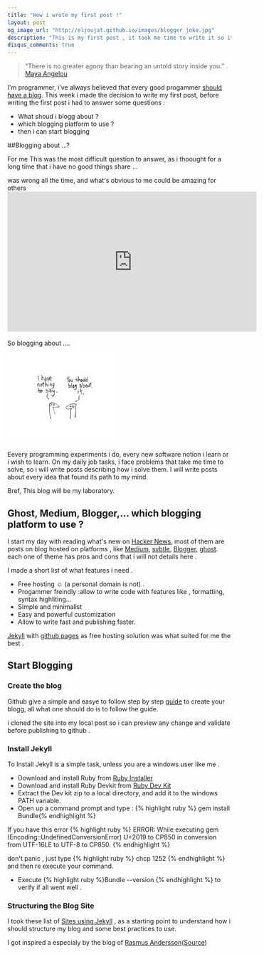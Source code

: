 ```yaml
---
title: "How i wrote my first post !"
layout: post
og_image_url: "http://eljoujat.github.io/images/blogger_joke.jpg"
description: "This is my first post , it took me time to write it so it's worth to write a post about it and how i wrote it!"
disqus_comments: true
---
```



> “There is no greater agony than bearing an untold story inside you.” .
[Maya Angelou](http://www.mayaangelou.com/) 

I'm programmer, i've always believed that every good progammer [should have a blog](http://architects.dzone.com/articles/why-programmers-should-have). This week i made the decision to write my first post, before writing the first post i had to answer some questions :

- What shoud i blogg about ? 
- which blogging platform to use ?
- then i can start blogging 



##Blogging about ...?


For me This was the most difficult question to answer, as i thoought for a long time that i have no good things share ... 

 was wrong all the time, and what's obvious to me could be amazing for others  <iframe width="560" height="315" src="https://www.youtube.com/embed/xcmI5SSQLmE" frameborder="0" allowfullscreen></iframe>


So blogging about ....

![Blog about ...](/images/blogger_joke.jpg)

Eevery programming experiments i do, every new software notion i learn or i wish to learn. On my daily job tasks, i face problems that take me time to solve, so i will write posts describing how i solve them. I will write posts about every idea that found its path to my mind.

Bref, This blog will be my laboratory.

## Ghost, Medium, Blogger,... which blogging platform to use ?

I start my day with reading what's new on [Hacker News](https://news.ycombinator.com/news), most of them are posts on blog hosted on platforms , like [Medium](https://medium.com/), [svbtle](https://svbtle.com/), [Blogger](https://www.blogger.com), [ghost](https://ghost.org/). each one of theme has pros and cons that i will not details here .

I made a short list of what features i need .

- Free hosting ☺  (a personal domain is not) .
- Progammer freindly :allow to write code with features like , formatting, syntax highliting...
- Simple and minimalist
- Easy and powerful customization 
- Allow to write fast and publishing faster.


[Jekyll](http://jekyllrb.com/) with [github pages](http://pages.github.com/) as free hosting solution was what suited for me the best .

## Start Blogging

### Create the blog

Github give a simple and easye to follow step by step [guide](https://pages.github.com/) to create your blogg, all what one should do is to follow the guide.

i cloned the site into my local post so i can preview any change and validate before publishing to github . 


### Install Jekyll

To Install Jekyll is a simple task, unless you are a windows user like me .

- Download and install Ruby from [Ruby Installer](http://rubyinstaller.org/downloads#download-links)
- Download and install Ruby Devkit  from [Ruby Dev Kit](http://rubyinstaller.org/downloads#ownload-links)
- Extract the Dev kit zip to a local directory, and add it to the windows PATH variable.
- Open up a command prompt and type : {% highlight ruby %} gem install Bundle{% endhighlight %}

 If you have this error 
{% highlight ruby %}
 ERROR:  While executing gem (Encoding::UndefinedConversionError)
    U+2019 to CP850 in conversion from UTF-16LE to UTF-8 to CP850.
{% endhighlight %}


 don't panic , just type {% highlight ruby %} chcp 1252 {% endhighlight %} and then re execute your command. 

 - Execute {% highlight ruby %}Bundle --version {% endhighlight %} to verify if all went well .

### Structuring the Blog Site 


I took these list of [Sites using Jekyll](http://jekyllrb.com/docs/sites/) , as a starting  point to understand how i should structure my blog and some best practices to use. 

I got inspired a especialy by the blog of [Rasmus Andersson](http://rsms.me/)([Source](https://github.com/rsms/rsms.github.com))












